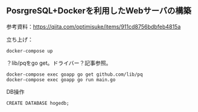 ## PosrgreSQL+Dockerを利用したWebサーバの構築

参考資料：https://qiita.com/optimisuke/items/911cd8756bdbfeb4815a


立ち上げ：
```
docker-compose up
```
？lib/pqをgo get。ドライバー？記事参照。
```
docker-compose exec goapp go get github.com/lib/pq
docker-compose exec goapp go run main.go
```
DB操作
```
CREATE DATABASE hogedb;  
```


